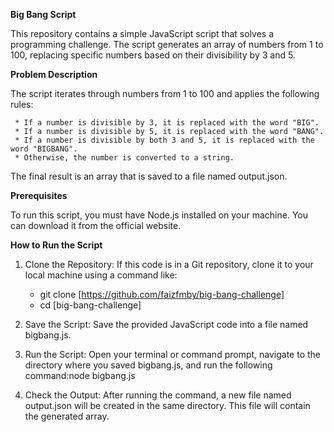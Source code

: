 **Big Bang Script**

This repository contains a simple JavaScript script that solves a programming challenge. The script generates an array of numbers from 1 to 100, replacing specific numbers based on their divisibility by 3 and 5.

**Problem Description**

The script iterates through numbers from 1 to 100 and applies the following rules:

     * If a number is divisible by 3, it is replaced with the word "BIG".
     * If a number is divisible by 5, it is replaced with the word "BANG".
     * If a number is divisible by both 3 and 5, it is replaced with the word "BIGBANG".
     * Otherwise, the number is converted to a string.
     
The final result is an array that is saved to a file named output.json.
     
**Prerequisites**

To run this script, you must have Node.js installed on your machine. You can download it from the official website.

**How to Run the Script**

1. Clone the Repository: If this code is in a Git repository, clone it to your local machine using a command like:

     * git clone [https://github.com/faizfmby/big-bang-challenge]
     * cd [big-bang-challenge]
   
3. Save the Script: Save the provided JavaScript code into a file named bigbang.js.
4. Run the Script: Open your terminal or command prompt, navigate to the directory where you saved bigbang.js, and run the following command:node bigbang.js
5. Check the Output: After running the command, a new file named output.json will be created in the same directory. This file will contain the generated array.
